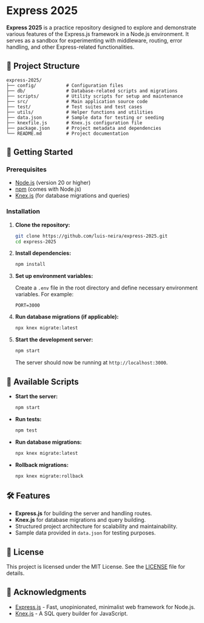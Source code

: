 # Express 2025

**Express 2025** is a practice repository designed to explore and demonstrate various features of the Express.js framework in a Node.js environment. It serves as a sandbox for experimenting with middleware, routing, error handling, and other Express-related functionalities.

## 📁 Project Structure

```
express-2025/
├── config/           # Configuration files
├── db/               # Database-related scripts and migrations
├── scripts/          # Utility scripts for setup and maintenance
├── src/              # Main application source code
├── test/             # Test suites and test cases
├── utils/            # Helper functions and utilities
├── data.json         # Sample data for testing or seeding
├── knexfile.js       # Knex.js configuration file
├── package.json      # Project metadata and dependencies
└── README.md         # Project documentation
```

## 🚀 Getting Started

### Prerequisites

* [Node.js](https://nodejs.org/) (version 20 or higher)
* [npm](https://www.npmjs.com/) (comes with Node.js)
* [Knex.js](https://knexjs.org/) (for database migrations and queries)

### Installation

1. **Clone the repository:**

   ```bash
   git clone https://github.com/luis-neira/express-2025.git
   cd express-2025
   ```

2. **Install dependencies:**

   ```bash
   npm install
   ```

3. **Set up environment variables:**

   Create a `.env` file in the root directory and define necessary environment variables. For example:

   ```env
   PORT=3000
   ```

4. **Run database migrations (if applicable):**

   ```bash
   npx knex migrate:latest
   ```

5. **Start the development server:**

   ```bash
   npm start
   ```

   The server should now be running at `http://localhost:3000`.

## 🧪 Available Scripts

* **Start the server:**

  ```bash
  npm start
  ```

* **Run tests:**

  ```bash
  npm test
  ```

* **Run database migrations:**

  ```bash
  npx knex migrate:latest
  ```

* **Rollback migrations:**

  ```bash
  npx knex migrate:rollback
  ```

## 🛠️ Features

* **Express.js** for building the server and handling routes.
* **Knex.js** for database migrations and query building.
* Structured project architecture for scalability and maintainability.
* Sample data provided in `data.json` for testing purposes.

## 📄 License

This project is licensed under the MIT License. See the [LICENSE](LICENSE) file for details.

## 🙌 Acknowledgments

* [Express.js](https://expressjs.com/) - Fast, unopinionated, minimalist web framework for Node.js.
* [Knex.js](https://knexjs.org/) - A SQL query builder for JavaScript.

